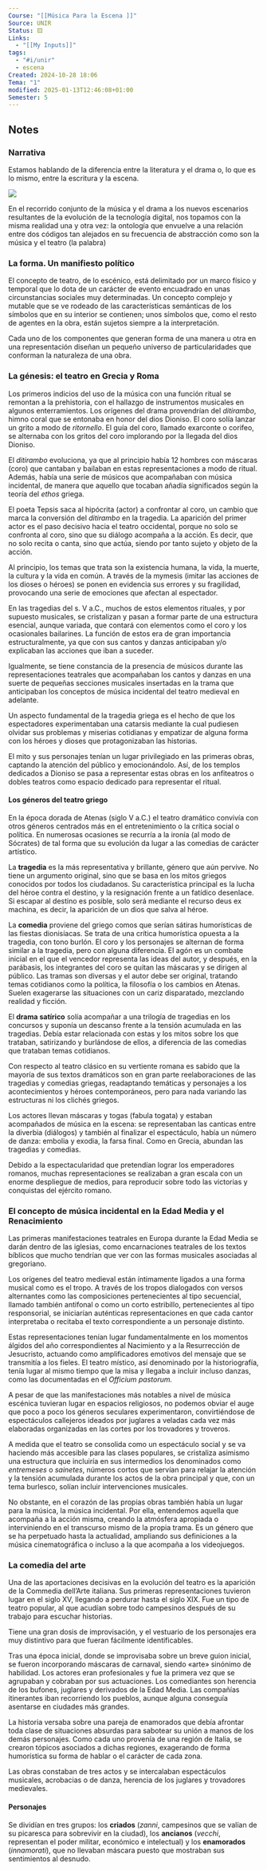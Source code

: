```yaml
---
Course: "[[Música Para la Escena ]]"
Source: UNIR
Status: 🟨
Links:
  - "[[My Inputs]]"
tags:
  - "#i/unir"
  - escena
Created: 2024-10-28 18:06
Tema: "1"
modified: 2025-01-13T12:46:08+01:00
Semester: 5
---
```

## Notes

### Narrativa

Estamos hablando de la diferencia entre la literatura y el drama o, lo que es lo mismo, entre la escritura y la escena.

![](Extras/Images/2025-0-4_16.32.19.png)

En el recorrido conjunto de la música y el drama a los nuevos escenarios resultantes de la evolución de la tecnología digital, nos topamos con la misma realidad una y otra vez: la ontología que envuelve a una relación entre dos códigos tan alejados en su frecuencia de abstracción como son la música y el teatro (la palabra)

### La forma. Un manifiesto político

El concepto de teatro, de lo escénico, está delimitado por un marco físico y temporal que lo dota de un carácter de evento encuadrado en unas circunstancias sociales muy determinadas. Un concepto complejo y mutable que se ve rodeado de las características semánticas de los símbolos que en su interior se contienen; unos símbolos que, como el resto de agentes en la obra, están sujetos siempre a la interpretación.

Cada uno de los componentes que generan forma de una manera u otra en una representación diseñan un pequeño universo de particularidades que conforman la naturaleza de una obra. 


### La génesis: el teatro en Grecia y Roma

Los primeros indicios del uso de la música con una función ritual se remontan a la prehistoria, con el hallazgo de instrumentos musicales en algunos enterramientos. Los orígenes del drama provendrían del *ditirambo*, himno coral que se entonaba en honor del dios Dioniso. El coro solía lanzar un grito a modo de *ritornello*. El guía del coro, llamado exarconte o corifeo, se alternaba con los gritos del coro implorando por la llegada del dios Dioniso.

El *ditirambo* evoluciona, ya que al principio había 12 hombres con máscaras (coro) que cantaban y bailaban en estas representaciones a modo de ritual. Además, había una serie de músicos que acompañaban con música incidental, de manera que aquello que tocaban añadía significados según la teoría del *ethos* griega.

El poeta Tepsis saca al hipócrita (actor) a confrontar al coro, un cambio que marca la conversión del *ditirambo* en la tragedia. La aparición del primer actor es el paso decisivo hacia el teatro occidental, porque no solo se confronta al coro, sino que su diálogo acompaña a la acción. Es decir, que no solo recita o canta, sino que actúa, siendo por tanto sujeto y objeto de la acción.

Al principio, los temas que trata son la existencia humana, la vida, la muerte, la cultura y la vida en común. A través de la mymesis (imitar las acciones de los dioses o héroes) se ponen en evidencia sus errores y su fragilidad, provocando una serie de emociones que afectan al espectador.

En las tragedias del s. V a.C., muchos de estos elementos rituales, y por supuesto musicales, se cristalizan y pasan a formar parte de una estructura esencial, aunque variada, que contará con elementos como el coro y los ocasionales bailarines. La función de estos era de gran importancia estructuralmente, ya que con sus cantos y danzas anticipaban y/o explicaban las acciones que iban a suceder.

Igualmente, se tiene constancia de la presencia de músicos durante las representaciones teatrales que acompañaban los cantos y danzas en una suerte de pequeñas secciones musicales insertadas en la trama que anticipaban los conceptos de música incidental del teatro medieval en adelante.

Un aspecto fundamental de la tragedia griega es el hecho de que los espectadores experimentaban una catarsis mediante la cual pudiesen olvidar sus problemas y miserias cotidianas y empatizar de alguna forma con los héroes y dioses que protagonizaban las historias.

El mito y sus personajes tenían un lugar privilegiado en las primeras obras, captando la atención del público y emocionándolo. Así, de los templos dedicados a Dioniso se pasa a representar estas obras en los anfiteatros o dobles teatros como espacio dedicado para representar el ritual.

#### Los géneros del teatro griego

En la época dorada de Atenas (siglo V a.C.) el teatro dramático convivía con otros géneros centrados más en el entretenimiento o la crítica social o política. En numerosas ocasiones se recurría a la ironía (al modo de Sócrates) de tal forma que su evolución da lugar a las comedias de carácter artístico.

La **tragedia** es la más representativa y brillante, género que aún pervive. No tiene un argumento original, sino que se basa en los mitos griegos conocidos por todos los ciudadanos. Su característica principal es la lucha del héroe contra el destino, y la resignación frente a un fatídico desenlace. Si escapar al destino es posible, solo será mediante el recurso deus ex machina, es decir, la aparición de un dios que salva al héroe.

La **comedia** proviene del griego comos que serían sátiras humorísticas de las fiestas dionisíacas. Se trata de una crítica humorística opuesta a la tragedia, con tono burlón. El coro y los personajes se alternan de forma similar a la tragedia, pero con alguna diferencia. El agón es un combate inicial en el que el vencedor representa las ideas del autor, y después, en la parábasis, los integrantes del coro se quitan las máscaras y se dirigen al público. Las tramas son diversas y el autor debe ser original, tratando temas cotidianos como la política, la filosofía o los cambios en Atenas. Suelen exagerarse las situaciones con un cariz disparatado, mezclando realidad y ficción.

El **drama satírico** solía acompañar a una trilogía de tragedias en los concursos y suponía un descanso frente a la tensión acumulada en las tragedias. Debía estar relacionada con estas y los mitos sobre los que trataban, satirizando y burlándose de ellos, a diferencia de las comedias que trataban temas cotidianos.

Con respecto al teatro clásico en su vertiente romana es sabido que la mayoría de sus textos dramáticos son en gran parte reelaboraciones de las tragedias y comedias griegas, readaptando temáticas y personajes a los acontecimientos y héroes contemporáneos, pero para nada variando las estructuras ni los clichés griegos.

Los actores llevan máscaras y togas (fabula togata) y estaban acompañados de música en la escena: se representaban las canticas entre la diverbia (diálogos) y también al finalizar el espectáculo, había un número de danza: embolia y exodia, la farsa final. Como en Grecia, abundan las tragedias y comedias. 

Debido a la espectacularidad que pretendían lograr los emperadores romanos, muchas representaciones se realizaban a gran escala con un enorme despliegue de medios, para reproducir sobre todo las victorias y conquistas del ejército romano.

### El concepto de música incidental en la Edad Media y el Renacimiento

Las primeras manifestaciones teatrales en Europa durante la Edad Media se darán dentro de las iglesias, como encarnaciones teatrales de los textos bíblicos que mucho tendrían que ver con las formas musicales asociadas al gregoriano.

Los orígenes del teatro medieval están íntimamente ligados a una forma musical como es el tropo. A través de los tropos dialogados con versos alternantes como las composiciones pertenecientes al tipo secuencial, llamado también antifonal o como un corto estribillo, pertenecientes al tipo responsorial, se iniciarían auténticas representaciones en que cada cantor interpretaba o recitaba el texto correspondiente a un personaje distinto.

Estas representaciones tenían lugar fundamentalmente en los momentos álgidos del año correspondientes al Nacimiento y a la Resurrección de Jesucristo, actuando como amplificadores emotivos del mensaje que se transmitía a los fieles. El teatro místico, así denominado por la historiografía, tenía lugar al mismo tiempo que la misa y llegaba a incluir incluso danzas, como las documentadas en el *Officium pastorum.*

A pesar de que las manifestaciones más notables a nivel de música escénica tuvieran lugar en espacios religiosos, no podemos obviar el auge que poco a poco los géneros seculares experimentaron, convirtiéndose de espectáculos callejeros ideados por juglares a veladas cada vez más elaboradas organizadas en las cortes por los trovadores y troveros.

A medida que el teatro se consolida como un espectáculo social y se va haciendo más accesible para las clases populares, se cristaliza asimismo una estructura que incluiría en sus intermedios los denominados como *entremeses* o *sainetes*, números cortos que servían para relajar la atención y la tensión acumulada durante los actos de la obra principal y que, con un tema burlesco, solían incluir intervenciones musicales.

No obstante, en el corazón de las propias obras también había un lugar para la música, la música incidental. Por ella, entendemos aquella que acompaña a la acción misma, creando la atmósfera apropiada o interviniendo en el transcurso mismo de la propia trama. Es un género que se ha perpetuado hasta la actualidad, ampliando sus definiciones a la música cinematográfica o incluso a la que acompaña a los videojuegos.

### La comedia del arte

Una de las aportaciones decisivas en la evolución del teatro es la aparición de la Commedia dell’Arte italiana. Sus primeras representaciones tuvieron lugar en el siglo XV, llegando a perdurar hasta el siglo XIX. Fue un tipo de teatro popular, al que acudían sobre todo campesinos después de su trabajo para escuchar historias. 

Tiene una gran dosis de improvisación, y el vestuario de los personajes era muy distintivo para que fueran fácilmente identificables.

Tras una época inicial, donde se improvisaba sobre un breve guion inicial, se fueron incorporando máscaras de carnaval, siendo «arte» sinónimo de habilidad. Los actores eran profesionales y fue la primera vez que se agrupaban y cobraban por sus actuaciones. Los comediantes son herencia de los bufones, juglares y derivados de la Edad Media. Las compañías itinerantes iban recorriendo los pueblos, aunque alguna conseguía asentarse en ciudades más grandes.

La historia versaba sobre una pareja de enamorados que debía afrontar toda clase de situaciones absurdas para sabotear su unión a manos de los demás personajes. Como cada uno provenía de una región de Italia, se crearon tópicos asociados a dichas regiones, exagerando de forma humorística su forma de hablar o el carácter de cada zona. 

Las obras constaban de tres actos y se intercalaban espectáculos musicales, acrobacias o de danza, herencia de los juglares y trovadores medievales.

#### Personajes

Se dividían en tres grupos: los **criados** (*zanni*, campesinos que se valían de su picaresca para sobrevivir en la ciudad), los **ancianos** (*vecchi*, representan el poder militar, económico e intelectual) y los **enamorados** (*innamorati*), que no llevaban máscara puesto que mostraban sus sentimientos al desnudo.











